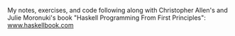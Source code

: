 My notes, exercises, and code following along with Christopher Allen's and Julie Moronuki's book "Haskell Programming From First Principles": www.haskellbook.com

